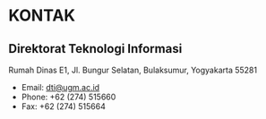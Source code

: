 # KONTAK

## Direktorat Teknologi Informasi

Rumah Dinas E1, Jl. Bungur Selatan, Bulaksumur, Yogyakarta 55281
- Email: dti@ugm.ac.id
- Phone: +62 (274) 515660
- Fax: +62 (274) 515664